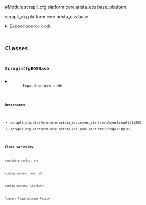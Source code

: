 <link rel="preload stylesheet" as="style" href="https://cdnjs.cloudflare.com/ajax/libs/10up-sanitize.css/11.0.1/sanitize.min.css" integrity="sha256-PK9q560IAAa6WVRRh76LtCaI8pjTJ2z11v0miyNNjrs=" crossorigin>
<link rel="preload stylesheet" as="style" href="https://cdnjs.cloudflare.com/ajax/libs/10up-sanitize.css/11.0.1/typography.min.css" integrity="sha256-7l/o7C8jubJiy74VsKTidCy1yBkRtiUGbVkYBylBqUg=" crossorigin>
<link rel="stylesheet preload" as="style" href="https://cdnjs.cloudflare.com/ajax/libs/highlight.js/10.1.1/styles/github.min.css" crossorigin>
<script defer src="https://cdnjs.cloudflare.com/ajax/libs/highlight.js/10.1.1/highlight.min.js" integrity="sha256-Uv3H6lx7dJmRfRvH8TH6kJD1TSK1aFcwgx+mdg3epi8=" crossorigin></script>
<script>window.addEventListener('DOMContentLoaded', () => hljs.initHighlighting())</script>















#Module scrapli_cfg.platform.core.arista_eos.base_platform

scrapli_cfg.platform.core.arista_eos.base

<details class="source">
    <summary>
        <span>Expand source code</span>
    </summary>
    <pre>
        <code class="python">
"""scrapli_cfg.platform.core.arista_eos.base"""
import re
from datetime import datetime
from logging import LoggerAdapter
from typing import List, Tuple

from scrapli_cfg.platform.core.arista_eos.patterns import (
    BANNER_PATTERN,
    END_PATTERN,
    GLOBAL_COMMENT_LINE_PATTERN,
)

CONFIG_SOURCES = [
    "running",
    "startup",
]


class ScrapliCfgEOSBase:
    logger: LoggerAdapter
    config_sources: List[str]
    config_session_name: str
    candidate_config: str

    @staticmethod
    def _get_config_command(source: str) -> str:
        """
        Handle pre "get_config" operations for parity between sync and async

        Args:
            source: name of the config source, generally running|startup

        Returns:
            str: command to use to fetch the requested config

        Raises:
            InvalidConfigTarget: if the requested config source is not valid

        """
        if source == "running":
            return "show running-config"
        return "show startup-config"

    @staticmethod
    def _prepare_config_payloads(config: str) -> Tuple[str, str]:
        """
        Prepare a configuration so it can be nicely sent to the device via scrapli

        Args:
            config: configuration to prep

        Returns:
            tuple: tuple of "normal" config lines and "eager" config lines

        Raises:
            N/A

        """
        # remove comment lines
        config = re.sub(pattern=GLOBAL_COMMENT_LINE_PATTERN, repl="!", string=config)

        # remove "end" at the end of config if present - if its present it will drop scrapli out
        # of the config session which we do not want
        config = re.sub(pattern=END_PATTERN, repl="!", string=config)

        # find all sections that need to be "eagerly" sent
        eager_config = re.findall(pattern=BANNER_PATTERN, string=config)
        for eager_section in eager_config:
            config = config.replace(eager_section, "!")

        joined_eager_config = "\n".join(eager_config)

        return config, joined_eager_config

    def _prepare_load_config_session_and_payload(self, config: str) -> Tuple[str, str, bool]:
        """
        Handle pre "load_config" operations for parity between sync and async

        Args:
            config: candidate config to load

        Returns:
            tuple: tuple containing "normal" config elements to send to the device and "eager" mode
                config elements to send to the device (things like banners/macro that require
                scrapli "eager=True"), and lastly a bool indicating if the config session needs to
                be registered on the device

        Raises:
            N/A

        """
        config, eager_config = self._prepare_config_payloads(config=config)

        register_config_session = False
        if not self.config_session_name:
            self.config_session_name = f"scrapli_cfg_{round(datetime.now().timestamp())}"
            self.logger.debug(f"configuration session name will be '{self.config_session_name}'")
            register_config_session = True

        return config, eager_config, register_config_session

    def _reset_config_session(self) -> None:
        """
        Reset config session info

        Resets the candidate config and config session name attributes -- when these are "empty" we
        know there is no current config session

        Args:
            N/A

        Returns:
            None

        Raises:
            N/A

        """
        self.logger.debug("resetting candidate config and config session name")
        self.candidate_config = ""
        self.config_session_name = ""

    def _normalize_source_candidate_configs(self, source_config: str) -> Tuple[str, str]:
        """
        Handle post "diff_config" operations for parity between sync and async

        Args:
            source_config: current config of the source config store

        Returns:
            ScrapliCfgDiff: scrapli cfg diff object

        Raises:
            N/A

        """
        self.logger.debug("normalizing source and candidate configs for diff object")

        # Remove all comment lines from both the source and candidate configs -- this is only done
        # here pre-diff, so we dont modify the user provided candidate config which can totally have
        # those comment lines - we only remove "global" (top level) comments though... user comments
        # attached to interfaces and the stuff will remain
        source_config = re.sub(pattern=GLOBAL_COMMENT_LINE_PATTERN, string=source_config, repl="")
        source_config = "\n".join(line for line in source_config.splitlines() if line)
        candidate_config = re.sub(
            pattern=GLOBAL_COMMENT_LINE_PATTERN, string=self.candidate_config, repl=""
        )
        candidate_config = "\n".join(line for line in candidate_config.splitlines() if line)

        return source_config, candidate_config
        </code>
    </pre>
</details>




## Classes

### ScrapliCfgEOSBase



<details class="source">
    <summary>
        <span>Expand source code</span>
    </summary>
    <pre>
        <code class="python">
class ScrapliCfgEOSBase:
    logger: LoggerAdapter
    config_sources: List[str]
    config_session_name: str
    candidate_config: str

    @staticmethod
    def _get_config_command(source: str) -> str:
        """
        Handle pre "get_config" operations for parity between sync and async

        Args:
            source: name of the config source, generally running|startup

        Returns:
            str: command to use to fetch the requested config

        Raises:
            InvalidConfigTarget: if the requested config source is not valid

        """
        if source == "running":
            return "show running-config"
        return "show startup-config"

    @staticmethod
    def _prepare_config_payloads(config: str) -> Tuple[str, str]:
        """
        Prepare a configuration so it can be nicely sent to the device via scrapli

        Args:
            config: configuration to prep

        Returns:
            tuple: tuple of "normal" config lines and "eager" config lines

        Raises:
            N/A

        """
        # remove comment lines
        config = re.sub(pattern=GLOBAL_COMMENT_LINE_PATTERN, repl="!", string=config)

        # remove "end" at the end of config if present - if its present it will drop scrapli out
        # of the config session which we do not want
        config = re.sub(pattern=END_PATTERN, repl="!", string=config)

        # find all sections that need to be "eagerly" sent
        eager_config = re.findall(pattern=BANNER_PATTERN, string=config)
        for eager_section in eager_config:
            config = config.replace(eager_section, "!")

        joined_eager_config = "\n".join(eager_config)

        return config, joined_eager_config

    def _prepare_load_config_session_and_payload(self, config: str) -> Tuple[str, str, bool]:
        """
        Handle pre "load_config" operations for parity between sync and async

        Args:
            config: candidate config to load

        Returns:
            tuple: tuple containing "normal" config elements to send to the device and "eager" mode
                config elements to send to the device (things like banners/macro that require
                scrapli "eager=True"), and lastly a bool indicating if the config session needs to
                be registered on the device

        Raises:
            N/A

        """
        config, eager_config = self._prepare_config_payloads(config=config)

        register_config_session = False
        if not self.config_session_name:
            self.config_session_name = f"scrapli_cfg_{round(datetime.now().timestamp())}"
            self.logger.debug(f"configuration session name will be '{self.config_session_name}'")
            register_config_session = True

        return config, eager_config, register_config_session

    def _reset_config_session(self) -> None:
        """
        Reset config session info

        Resets the candidate config and config session name attributes -- when these are "empty" we
        know there is no current config session

        Args:
            N/A

        Returns:
            None

        Raises:
            N/A

        """
        self.logger.debug("resetting candidate config and config session name")
        self.candidate_config = ""
        self.config_session_name = ""

    def _normalize_source_candidate_configs(self, source_config: str) -> Tuple[str, str]:
        """
        Handle post "diff_config" operations for parity between sync and async

        Args:
            source_config: current config of the source config store

        Returns:
            ScrapliCfgDiff: scrapli cfg diff object

        Raises:
            N/A

        """
        self.logger.debug("normalizing source and candidate configs for diff object")

        # Remove all comment lines from both the source and candidate configs -- this is only done
        # here pre-diff, so we dont modify the user provided candidate config which can totally have
        # those comment lines - we only remove "global" (top level) comments though... user comments
        # attached to interfaces and the stuff will remain
        source_config = re.sub(pattern=GLOBAL_COMMENT_LINE_PATTERN, string=source_config, repl="")
        source_config = "\n".join(line for line in source_config.splitlines() if line)
        candidate_config = re.sub(
            pattern=GLOBAL_COMMENT_LINE_PATTERN, string=self.candidate_config, repl=""
        )
        candidate_config = "\n".join(line for line in candidate_config.splitlines() if line)

        return source_config, candidate_config
        </code>
    </pre>
</details>


#### Descendants
- scrapli_cfg.platform.core.arista_eos.async_platform.AsyncScrapliCfgEOS
- scrapli_cfg.platform.core.arista_eos.sync_platform.ScrapliCfgEOS
#### Class variables

    
`candidate_config: str`




    
`config_session_name: str`




    
`config_sources: List[str]`




    
`logger: logging.LoggerAdapter`